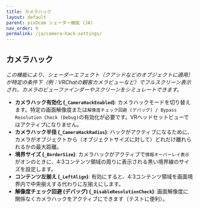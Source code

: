```yaml
---
title: カメラハック
layout: default
parent: pixOcam シェーダー機能 (JA)
nav_order: 9
permalink: /ja/camera-hack-settings/
---
```


## カメラハック

*この機能により、シェーダーエフェクト（クアッドなどのオブジェクトに適用）が特定の条件下（例：VRChatの観客カメラビューなど）でフルスクリーン表示され、カメラのビューファインダーやスクリーンをシミュレートできます。*

*   **カメラハック有効化 (`_CameraHackEnabled`)**:
    カメラハックモードを切り替えます。特定の画面解像度または`解像度チェック回避 (デバッグ) / Bypass Resolution Check (Debug)`の有効化が必要です。VRヘッドセットビューではアクティブになりません。
*   **カメラハック半径 (`_CameraHackRadius`)**:
    ハックがアクティブになるために、カメラがオブジェクトから（オブジェクトサイズに対して）どれだけ離れられるかの最大距離。
*   **境界サイズ (`_BorderSize`)**:
    カメラハックがアクティブで`情報オーバーレイ表示`がオンのときに、4:3コンテンツ領域の周りに表示される黒い境界線のサイズを設定します。
*   **コンテンツ左揃え (`_LeftAlign`)**:
    有効にすると、4:3コンテンツ領域を画面境界内で中央揃えする代わりに左揃えにします。
*   **解像度チェック回避 (デバッグ) (`_DisableResolutionCheck`)**:
    画面解像度に関係なくカメラハックをアクティブにできます（テストに便利）。 